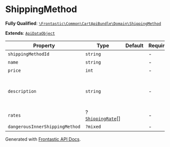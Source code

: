 #  ShippingMethod

**Fully Qualified**: [`\Frontastic\Common\CartApiBundle\Domain\ShippingMethod`](../../../../src/php/CartApiBundle/Domain/ShippingMethod.php)

**Extends**: [`ApiDataObject`](../../CoreBundle/Domain/ApiDataObject.md)

Property|Type|Default|Required|Description
--------|----|-------|--------|-----------
`shippingMethodId` | `string` |  | - | 
`name` | `string` |  | - | 
`price` | `int` |  | - | 
`description` | `string` |  | - | Localized description of the shipping method.
`rates` | ?[`ShippingRate`](ShippingRate.md)[] |  | - | 
`dangerousInnerShippingMethod` | `?mixed` |  | - | 

Generated with [Frontastic API Docs](https://github.com/FrontasticGmbH/apidocs).
